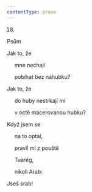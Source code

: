 ```yaml
---
contentType: prose
---
```


18.  
Psům

Jak to, že

     mne nechají

     pobíhat bez náhubku?

Jak to, že

     do huby nestrkají mi

     v octě macerovanou hubku?

Když jsem se

     na to optal,

     pravil mi z pouště

     Tuarég,

     nikoli Arab:

Jseš srab!
